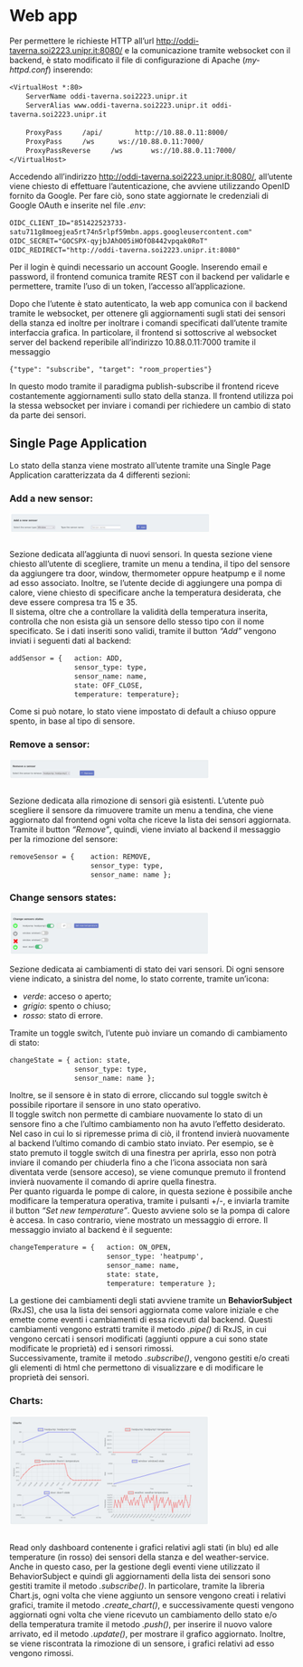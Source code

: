 # Web app

Per permettere le richieste HTTP all’url http://oddi-taverna.soi2223.unipr.it:8080/ e la comunicazione tramite websocket con il backend, è stato modificato il file di configurazione di Apache (*my-httpd.conf*) inserendo:

```shell
<VirtualHost *:80>
    ServerName oddi-taverna.soi2223.unipr.it
    ServerAlias www.oddi-taverna.soi2223.unipr.it oddi-taverna.soi2223.unipr.it

    ProxyPass     /api/        http://10.88.0.11:8000/
    ProxyPass     /ws      ws://10.88.0.11:7000/
    ProxyPassReverse     /ws       ws://10.88.0.11:7000/
</VirtualHost>
```
Accedendo all’indirizzo http://oddi-taverna.soi2223.unipr.it:8080/, all’utente viene chiesto di effettuare l’autenticazione, che avviene utilizzando OpenID fornito da Google. Per fare ciò, sono state aggiornate le credenziali di Google OAuth e inserite nel file *.env*: 

```shell
OIDC_CLIENT_ID="851422523733-satu711g8moegjea5rt74n5rlpf59mbn.apps.googleusercontent.com"
OIDC_SECRET="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"
OIDC_REDIRECT="http://oddi-taverna.soi2223.unipr.it:8080"
```
Per il login è quindi necessario un account Google. Inserendo email e password, il frontend comunica tramite REST con il backend per validarle e permettere, tramite l’uso di un token, l’accesso all’applicazione.

Dopo che l’utente è stato autenticato, la web app comunica con il backend tramite le websocket, per ottenere gli aggiornamenti sugli stati dei sensori della stanza ed inoltre per inoltrare i comandi specificati dall’utente tramite interfaccia grafica. In particolare, il frontend si sottoscrive al websocket server del backend reperibile all’indirizzo 10.88.0.11:7000 tramite il messaggio 

``` shell 
{"type": "subscribe", "target": "room_properties"}
```
In questo modo tramite il paradigma publish-subscribe il frontend riceve costantemente aggiornamenti sullo stato della stanza. Il frontend utilizza poi la stessa websocket per inviare i comandi per richiedere un cambio di stato da parte dei sensori.

## Single Page Application
Lo stato della stanza viene mostrato all’utente tramite una Single Page Application caratterizzata da 4 differenti sezioni:

### Add a new sensor: 
<div style="display: flex;">
    <img src="../../img/add_sensor.png" alt="Aggiunta sensore" style="width: 70%;">
</div>
<br>

Sezione dedicata all’aggiunta di nuovi sensori. In questa sezione viene chiesto all’utente di scegliere, tramite un menu a tendina, il tipo del sensore da aggiungere tra door, window, thermometer oppure heatpump e il nome ad esso associato. Inoltre, se l’utente decide di aggiungere una pompa di calore, viene chiesto di specificare anche la temperatura desiderata, che deve essere compresa tra 15 e 35. \
Il sistema, oltre che a controllare la validità della temperatura inserita, controlla che non esista già un sensore dello stesso tipo con il nome specificato. 
Se i dati inseriti sono validi, tramite il button *“Add”* vengono inviati i seguenti dati al backend:

``` shell 
addSensor = {   action: ADD,
                sensor_type: type,
                sensor_name: name,
                state: OFF_CLOSE,
                temperature: temperature};
```
Come si può notare, lo stato viene impostato di default a chiuso oppure spento, in base al tipo di sensore.


### Remove a sensor: 
<div style="display: flex;">
    <img src="../../img/remove_sensor.png" alt="Aggiunta sensore" style="width: 70%;">
</div>
<br>

Sezione dedicata alla rimozione di sensori già esistenti. L’utente può scegliere il sensore da rimuovere tramite un menu a tendina, che viene aggiornato dal frontend ogni volta che riceve la lista dei sensori aggiornata. Tramite il button *“Remove”*, quindi, viene inviato al backend il messaggio per la rimozione del sensore:

``` shell 
removeSensor = {    action: REMOVE,
                    sensor_type: type,
                    sensor_name: name };  
```

### Change sensors states: 
<div style="display: flex;">
    <img src="../../img/change_status.png" alt="Aggiunta sensore" style="width: 70%;">
</div>
<br>
Sezione dedicata ai cambiamenti di stato dei vari sensori. Di ogni sensore viene indicato, a sinistra del nome, lo stato corrente, tramite un’icona:

* *verde*: acceso o aperto;
* *grigio*: spento o chiuso;
* *rosso*: stato di errore.

Tramite un toggle switch, l’utente può inviare un comando di cambiamento di stato:

``` shell 
changeState = {	action: state,
        		sensor_type: type,
        		sensor_name: name };
```

Inoltre, se il sensore è in stato di errore, cliccando sul toggle switch è possibile riportare il sensore in uno stato operativo. \
Il toggle switch non permette di cambiare nuovamente lo stato di un sensore fino a che l’ultimo cambiamento non ha avuto l’effetto desiderato. Nel caso in cui lo si ripremesse prima di ciò, il frontend invierà nuovamente al backend l’ultimo comando di cambio stato inviato. Per esempio, se è stato premuto il toggle switch di una finestra per aprirla, esso non potrà inviare il comando per chiuderla fino a che l’icona associata non sarà diventata verde (sensore acceso), se viene comunque premuto il frontend invierà nuovamente il comando di aprire quella finestra. \
Per quanto riguarda le pompe di calore, in questa sezione è possibile anche modificare la temperatura operativa, tramite i pulsanti +/-, e inviarla tramite il button *“Set new temperature”*. Questo avviene solo se la pompa di calore è accesa. In caso contrario, viene mostrato un messaggio di errore. Il messaggio inviato al backend è il seguente:

``` shell 
changeTemperature = { 	action: ON_OPEN,
         	            sensor_type: 'heatpump',
         	            sensor_name: name,
         	            state: state, 
         	            temperature: temperature };  
```
La gestione dei cambiamenti degli stati avviene tramite un **BehaviorSubject** (RxJS), che usa la lista dei sensori aggiornata come valore iniziale e che emette come eventi i cambiamenti di essa ricevuti dal backend. Questi cambiamenti vengono estratti tramite il metodo *.pipe()* di RxJS, in cui vengono cercati i sensori modificati (aggiunti oppure a cui sono state modificate le proprietà) ed i sensori rimossi. \
Successivamente, tramite il metodo *.subscribe()*, vengono gestiti e/o creati gli elementi di html che permettono di visualizzare e di modificare le proprietà dei sensori. 

### Charts: 
<div style="display: flex;">
    <img src="../../img/charts.png" alt="Aggiunta sensore" style="width: 70%;">
</div>
<br>

Read only dashboard contenente i grafici relativi agli stati (in blu) ed alle temperature (in rosso) dei sensori della stanza e del weather-service. \
Anche in questo caso, per la gestione degli eventi viene utilizzato il BehaviorSubject e quindi gli aggiornamenti della lista dei sensori sono gestiti tramite il metodo *.subscribe()*. In particolare, tramite la libreria Chart.js, ogni volta che viene aggiunto un sensore vengono creati i relativi grafici, tramite il metodo *.create_chart()*, e successivamente questi vengono aggiornati ogni volta che viene ricevuto un cambiamento dello stato e/o della temperatura tramite il metodo *.push()*, per inserire il nuovo valore arrivato, ed il metodo *.update()*, per mostrare il grafico aggiornato. Inoltre, se viene riscontrata la rimozione di un sensore, i grafici relativi ad esso vengono rimossi.
